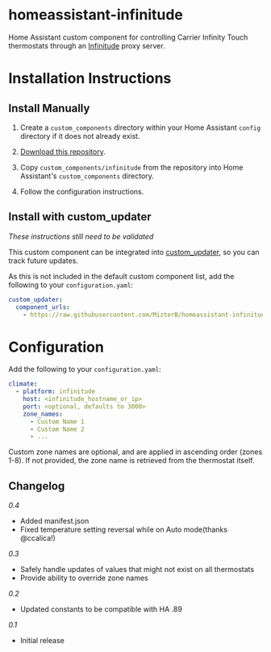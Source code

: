 # homeassistant-infinitude
Home Assistant custom component for controlling Carrier Infinity Touch thermostats through an [Infinitude](https://github.com/nebulous/infinitude) proxy server.

# Installation Instructions

## Install Manually

1. Create a `custom_components` directory within your Home Assistant `config` directory if it does not already exist.

2. [Download this repository](https://github.com/MizterB/homeassistant-infinitude/archive/master.zip).

3. Copy `custom_components/infinitude` from the repository into Home Assistant's `custom_components` directory.

4. Follow the configuration instructions.

## Install with custom_updater
_These instructions still need to be validated_

This custom component can be integrated into [custom_updater](https://github.com/custom-components/custom_updater), so you can track future updates.  

As this is not included in the default custom component list, add the following to your `configuration.yaml`:

```yaml
custom_updater:
  component_urls:
    - https://raw.githubusercontent.com/MizterB/homeassistant-infinitude/master/custom_components.json
```

# Configuration
Add the following to your `configuration.yaml`:
```yaml
climate:
  - platform: infinitude
    host: <infinitude_hostname_or_ip>
    port: <optional, defaults to 3000>
    zone_names:
      - Custom Name 1
      - Custom Name 2
      - ...
```
Custom zone names are optional, and are applied in ascending order (zones 1-8).  If not provided, the zone name is retrieved from the thermostat itself.
## Changelog
*0.4*
- Added manifest.json
- Fixed temperature setting reversal while on Auto mode(thanks @ccalica!)

*0.3*
- Safely handle updates of values that might not exist on all thermostats
- Provide ability to override zone names

*0.2*
- Updated constants to be compatible with HA .89

*0.1*
- Initial release